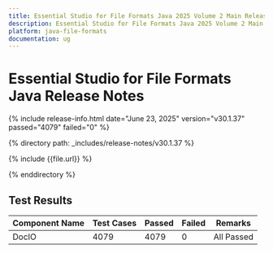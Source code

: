 ```yaml
---
title: Essential Studio for File Formats Java 2025 Volume 2 Main Release Release Notes  
description: Essential Studio for File Formats Java 2025 Volume 2 Main Release Release Notes  
platform: java-file-formats
documentation: ug
---
```


# Essential Studio for File Formats Java  Release Notes  

{% include release-info.html date="June 23, 2025"  version="v30.1.37" passed="4079" failed="0" %}

{% directory path: _includes/release-notes/v30.1.37 %}

{% include {{file.url}} %}

{% enddirectory %}

## Test Results

| Component Name | Test Cases | Passed | Failed | Remarks |
|---------------|------------|--------|--------|---------|
| DocIO | 4079 | 4079 | 0 | All Passed |